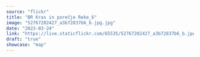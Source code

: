 ```yaml
---
source: "flickr"
title: "BR Kras in porečje Reke_6"
image: "52767202427_a3b72837b6_b.jpg.jpg"
date: "2023-03-24"
link: "https://live.staticflickr.com/65535/52767202427_a3b72837b6_b.jpg"
draft: "true"
showcase: "map"
---
```

